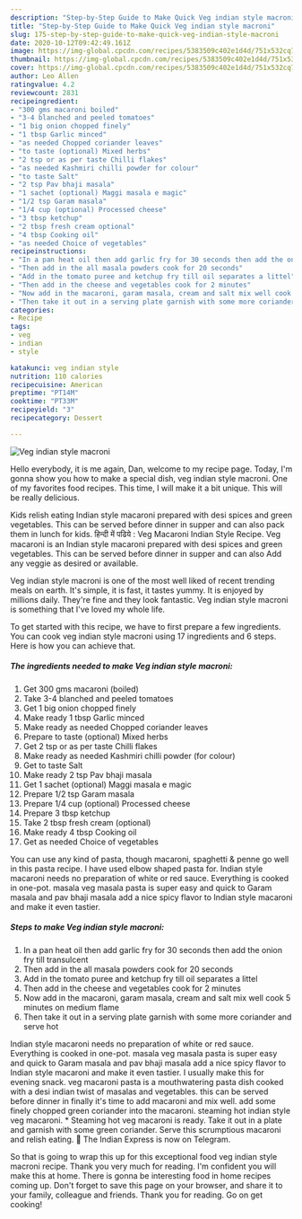 ```yaml
---
description: "Step-by-Step Guide to Make Quick Veg indian style macroni"
title: "Step-by-Step Guide to Make Quick Veg indian style macroni"
slug: 175-step-by-step-guide-to-make-quick-veg-indian-style-macroni
date: 2020-10-12T09:42:49.161Z
image: https://img-global.cpcdn.com/recipes/5383509c402e1d4d/751x532cq70/veg-indian-style-macroni-recipe-main-photo.jpg
thumbnail: https://img-global.cpcdn.com/recipes/5383509c402e1d4d/751x532cq70/veg-indian-style-macroni-recipe-main-photo.jpg
cover: https://img-global.cpcdn.com/recipes/5383509c402e1d4d/751x532cq70/veg-indian-style-macroni-recipe-main-photo.jpg
author: Leo Allen
ratingvalue: 4.2
reviewcount: 2831
recipeingredient:
- "300 gms macaroni boiled"
- "3-4 blanched and peeled tomatoes"
- "1 big onion chopped finely"
- "1 tbsp Garlic minced"
- "as needed Chopped coriander leaves"
- "to taste (optional) Mixed herbs"
- "2 tsp or as per taste Chilli flakes"
- "as needed Kashmiri chilli powder for colour"
- "to taste Salt"
- "2 tsp Pav bhaji masala"
- "1 sachet (optional) Maggi masala e magic"
- "1/2 tsp Garam masala"
- "1/4 cup (optional) Processed cheese"
- "3 tbsp ketchup"
- "2 tbsp fresh cream optional"
- "4 tbsp Cooking oil"
- "as needed Choice of vegetables"
recipeinstructions:
- "In a pan heat oil then add garlic fry for 30 seconds then add the onion fry till transulcent"
- "Then add in the all masala powders cook for 20 seconds"
- "Add in the tomato puree and ketchup fry till oil separates a littel"
- "Then add in the cheese and vegetables cook for 2 minutes"
- "Now add in the macaroni, garam masala, cream and salt mix well cook 5 minutes on medium flame"
- "Then take it out in a serving plate garnish with some more coriander and serve hot"
categories:
- Recipe
tags:
- veg
- indian
- style

katakunci: veg indian style 
nutrition: 110 calories
recipecuisine: American
preptime: "PT14M"
cooktime: "PT33M"
recipeyield: "3"
recipecategory: Dessert

---
```



![Veg indian style macroni](https://img-global.cpcdn.com/recipes/5383509c402e1d4d/751x532cq70/veg-indian-style-macroni-recipe-main-photo.jpg)

Hello everybody, it is me again, Dan, welcome to my recipe page. Today, I'm gonna show you how to make a special dish, veg indian style macroni. One of my favorites food recipes. This time, I will make it a bit unique. This will be really delicious.

Kids relish eating Indian style macaroni prepared with desi spices and green vegetables. This can be served before dinner in supper and can also pack them in lunch for kids. हिन्दी में पढिये : Veg Macaroni Indian Style Recipe. Veg macaroni is an Indian style macaroni prepared with desi spices and green vegetables. This can be served before dinner in supper and can also Add any veggie as desired or available.

Veg indian style macroni is one of the most well liked of recent trending meals on earth. It's simple, it is fast, it tastes yummy. It is enjoyed by millions daily. They're fine and they look fantastic. Veg indian style macroni is something that I've loved my whole life.


To get started with this recipe, we have to first prepare a few ingredients. You can cook veg indian style macroni using 17 ingredients and 6 steps. Here is how you can achieve that.

<!--inarticleads1-->

##### The ingredients needed to make Veg indian style macroni:

1. Get 300 gms macaroni (boiled)
1. Take 3-4 blanched and peeled tomatoes
1. Get 1 big onion chopped finely
1. Make ready 1 tbsp Garlic minced
1. Make ready as needed Chopped coriander leaves
1. Prepare to taste (optional) Mixed herbs
1. Get 2 tsp or as per taste Chilli flakes
1. Make ready as needed Kashmiri chilli powder (for colour)
1. Get to taste Salt
1. Make ready 2 tsp Pav bhaji masala
1. Get 1 sachet (optional) Maggi masala e magic
1. Prepare 1/2 tsp Garam masala
1. Prepare 1/4 cup (optional) Processed cheese
1. Prepare 3 tbsp ketchup
1. Take 2 tbsp fresh cream (optional)
1. Make ready 4 tbsp Cooking oil
1. Get as needed Choice of vegetables


You can use any kind of pasta, though macaroni, spaghetti &amp; penne go well in this pasta recipe. I have used elbow shaped pasta for. Indian style macaroni needs no preparation of white or red sauce. Everything is cooked in one-pot. masala veg masala pasta is super easy and quick to Garam masala and pav bhaji masala add a nice spicy flavor to Indian style macaroni and make it even tastier. 

<!--inarticleads2-->

##### Steps to make Veg indian style macroni:

1. In a pan heat oil then add garlic fry for 30 seconds then add the onion fry till transulcent
1. Then add in the all masala powders cook for 20 seconds
1. Add in the tomato puree and ketchup fry till oil separates a littel
1. Then add in the cheese and vegetables cook for 2 minutes
1. Now add in the macaroni, garam masala, cream and salt mix well cook 5 minutes on medium flame
1. Then take it out in a serving plate garnish with some more coriander and serve hot


Indian style macaroni needs no preparation of white or red sauce. Everything is cooked in one-pot. masala veg masala pasta is super easy and quick to Garam masala and pav bhaji masala add a nice spicy flavor to Indian style macaroni and make it even tastier. I usually make this for evening snack. veg macaroni pasta is a mouthwatering pasta dish cooked with a desi indian twist of masalas and vegetables. this can be served before dinner in finally it&#39;s time to add macaroni and mix well. add some finely chopped green coriander into the macaroni. steaming hot indian style veg macaroni. * Steaming hot veg macaroni is ready. Take it out in a plate and garnish with some green coriander. Serve this scrumptious macaroni and relish eating. 📣 The Indian Express is now on Telegram. 

So that is going to wrap this up for this exceptional food veg indian style macroni recipe. Thank you very much for reading. I'm confident you will make this at home. There is gonna be interesting food in home recipes coming up. Don't forget to save this page on your browser, and share it to your family, colleague and friends. Thank you for reading. Go on get cooking!

